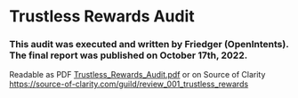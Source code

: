 # Trustless Rewards Audit

### This audit was executed and written by Friedger (OpenIntents). The final report was published on October 17th, 2022.

Readable as PDF
[Trustless_Rewards_Audit.pdf](./Trustless_Rewards_Source_of_Clarity_Deployed_Clarity_Contracts.pdf) or on Source of Clarity  
https://source-of-clarity.com/guild/review_001_trustless_rewards
